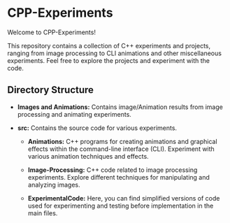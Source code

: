 # CPP-Experiments

Welcome to CPP-Experiments!

This repository contains a collection of C++ experiments and projects, ranging from image processing to CLI animations and other miscellaneous experiments. Feel free to explore the projects and experiment with the code.

## Directory Structure

- **Images and Animations:** Contains image/Animation results from image processing and animating experiments.

- **src:** Contains the source code for various experiments.

  - **Animations:** C++ programs for creating animations and graphical effects within the command-line interface (CLI). Experiment with various animation techniques and effects.
  
  - **Image-Processing:** C++ code related to image processing experiments. Explore different techniques for manipulating and analyzing images.
  
  - **ExperimentalCode:** Here, you can find simplified versions of code used for experimenting and testing before implementation in the main files.


